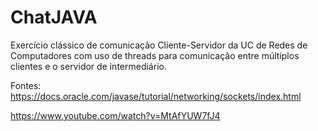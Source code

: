 # ChatJAVA
 Exercício clássico de comunicação Cliente-Servidor da UC de Redes de Computadores com uso de threads para comunicação entre múltiplos clientes e o servidor de intermediário.


 Fontes:
   https://docs.oracle.com/javase/tutorial/networking/sockets/index.html
   
   https://www.youtube.com/watch?v=MtAfYUW7fJ4
